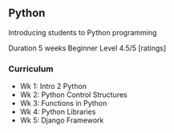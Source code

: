 ## Python

Introducing students to Python programming

Duration 5 weeks
Beginner Level
4.5/5 [ratings]

### Curriculum
- Wk 1: Intro 2 Python
- Wk 2: Python Control Structures
- Wk 3: Functions in Python
- Wk 4: Python Libraries
- Wk 5: Django Framework